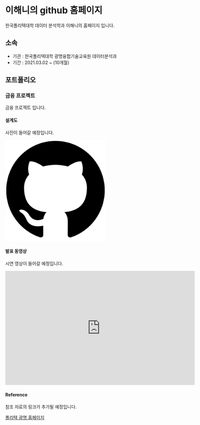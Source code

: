 # 이해니의 github 홈페이지

한국폴리텍대학 데이터 분석학과 이해니의 홈페이지 입니다.

## 소속

- 기관 : 한국폴리텍대학 광명융합기술교육원 데이터분석과
- 기간 : 2021.03.02 ~ (10개월)

## 포트폴리오

### 금융 프로젝트

금융 프로젝트 입니다.

#### 설계도

사진이 들어갈 예정입니다.

![logo image](https://github.com/hennylee/hennylee.github.io/blob/main/github-logo.png?raw=true)

#### 발표 동영상

시연 영상이 들어갈 예정입니다.

<iframe id="ytplayer" type="text/html" width="600" height="360" src="https://www.youtube.com/embed/HlqYi_Nawkk" frameborder="0"></iframe>


#### Reference

참조 자료의 링크가 추가될 예정입니다.

[폴리텍 광명 홈페이지](https://www.kopo.ac.kr/gm/index.do)
